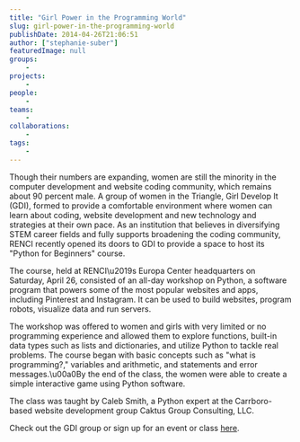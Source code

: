 ```yaml
---
title: "Girl Power in the Programming World"
slug: girl-power-in-the-programming-world
publishDate: 2014-04-26T21:06:51
author: ["stephanie-suber"]
featuredImage: null
groups:
    - 
projects:
    - 
people:
    - 
teams: 
    - 
collaborations:
    - 
tags:
    - 
---
```

<p>Though their numbers are expanding, women are still the minority in the computer development and website coding community, which remains about 90 percent male. A group of women in the Triangle, Girl Develop It (GDI), formed to provide a comfortable environment where women can learn about coding, website development and new technology and strategies at their own pace. As an institution that believes in diversifying STEM career fields and fully supports broadening the coding community, RENCI recently opened its doors to GDI to provide a space to host its "Python for Beginners" course.</p>
<p>The course, held at RENCI\u2019s Europa Center headquarters on Saturday, April 26, consisted of an all-day workshop on Python, a software program that powers some of the most popular websites and apps, including Pinterest and Instagram. It can be used to build websites, program robots, visualize data and run servers.</p>
<p>The workshop was offered to women and girls with very limited or no programming experience and allowed them to explore functions, built-in data types such as lists and dictionaries, and utilize Python to tackle real problems. The course began with basic concepts such as "what is programming?," variables and arithmetic, and statements and error messages.\u00a0By the end of the class, the women were able to create a simple interactive game using Python software.</p>
<p>The class was taught by Caleb Smith, a Python expert at the Carrboro-based website development group Caktus Group Consulting, LLC.</p>
<p>Check out the GDI group or sign up for an event or class <a href="http://www.meetup.com/Girl-Develop-It-RDU/">here</a>.</p>
<!-- AddThis Advanced Settings generic via filter on the_content --><!-- AddThis Share Buttons generic via filter on the_content -->

